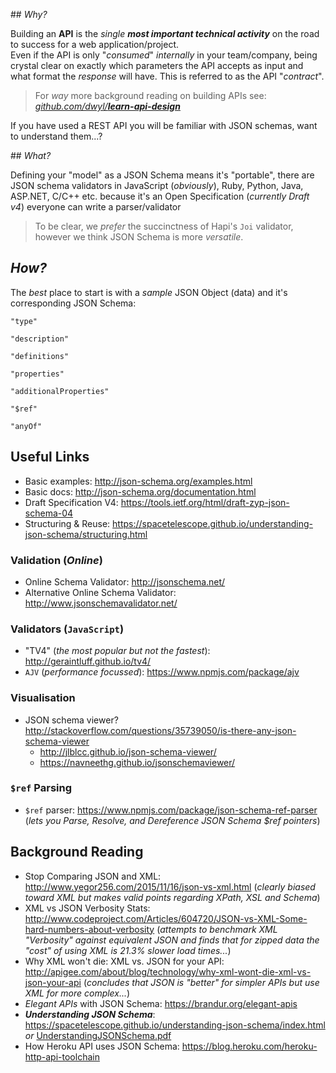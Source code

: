 <!-- # Learn JSON Schema -->

## _Why?_

Building an **API** is the _single **most important technical activity**_
on the road to success for a web application/project. <br />
Even if the API is only "_consumed_" _internally_ in your team/company,
being crystal clear on exactly which parameters the API accepts as input and
what format the _response_ will have. This is referred to as the API "_contract_".

> For _way_ more background reading on building APIs
see: [_github.com/dwyl/**learn-api-design**_](https://github.com/dwyl/learn-api-design)

If you have used a REST API you will be familiar with JSON schemas, want to understand them...?

## _What?_

Defining your "model" as a JSON Schema means it's "portable",
there are JSON schema validators in
JavaScript (_obviously_), Ruby, Python, Java, ASP.NET, C/C++ etc.
because it's an Open Specification (_currently Draft v4_) everyone can
write a parser/validator

> To be clear, we _prefer_ the succinctness of Hapi's `Joi` validator,
however we think JSON Schema is more _versatile_.

## _How?_

The _best_ place to start is with a _sample_ JSON Object (data) and it's corresponding JSON Schema:





`"type"`


`"description"`


`"definitions"`


`"properties"`

`"additionalProperties"`


`"$ref"`


`"anyOf"`





## Useful Links

+ Basic examples: http://json-schema.org/examples.html
+ Basic docs: http://json-schema.org/documentation.html
+ Draft Specification V4: https://tools.ietf.org/html/draft-zyp-json-schema-04
+ Structuring & Reuse:
https://spacetelescope.github.io/understanding-json-schema/structuring.html

### Validation (_Online_)

+ Online Schema Validator: http://jsonschema.net/
+ Alternative Online Schema Validator: http://www.jsonschemavalidator.net/

### Validators (`JavaScript`)

+ "TV4" (_the most popular but not the fastest_): http://geraintluff.github.io/tv4/
+ `AJV` (_performance focussed_): https://www.npmjs.com/package/ajv

### Visualisation

+ JSON schema viewer? http://stackoverflow.com/questions/35739050/is-there-any-json-schema-viewer
  + http://jlblcc.github.io/json-schema-viewer/
  + https://navneethg.github.io/jsonschemaviewer/

### `$ref` Parsing

+ `$ref` parser: https://www.npmjs.com/package/json-schema-ref-parser
(_lets you Parse, Resolve, and Dereference JSON Schema $ref pointers_)



## Background Reading

+ Stop Comparing JSON and XML: http://www.yegor256.com/2015/11/16/json-vs-xml.html
(_clearly biased toward XML but makes valid points regarding XPath, XSL and Schema_)
+ XML vs JSON Verbosity Stats:
http://www.codeproject.com/Articles/604720/JSON-vs-XML-Some-hard-numbers-about-verbosity
(_attempts to benchmark XML "Verbosity" against equivalent JSON and finds that
for zipped data the "cost" of using XML is 21.3% slower load times..._)
+ Why XML won't die: XML vs. JSON for your API:
http://apigee.com/about/blog/technology/why-xml-wont-die-xml-vs-json-your-api
(_concludes that JSON is "better" for simpler APIs but use XML for more complex..._)
+ _Elegant APIs_ with JSON Schema: https://brandur.org/elegant-apis
+ ***Understanding JSON Schema***: https://spacetelescope.github.io/understanding-json-schema/index.html _or_  [UnderstandingJSONSchema.pdf](https://github.com/dwyl/learn-json-schema/files/553730/UnderstandingJSONSchema.pdf)
+ How Heroku API uses JSON Schema: https://blog.heroku.com/heroku-http-api-toolchain
